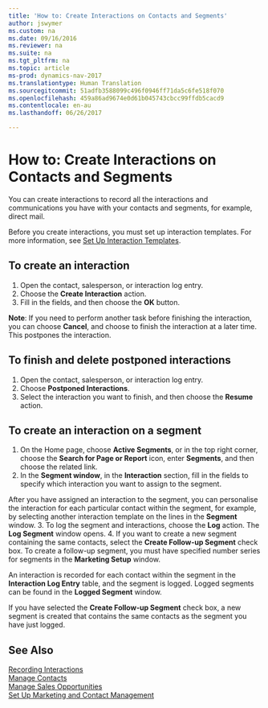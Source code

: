 ```yaml
---
title: 'How to: Create Interactions on Contacts and Segments'
author: jswymer
ms.custom: na
ms.date: 09/16/2016
ms.reviewer: na
ms.suite: na
ms.tgt_pltfrm: na
ms.topic: article
ms-prod: dynamics-nav-2017
ms.translationtype: Human Translation
ms.sourcegitcommit: 51adfb3588099c496f0946ff71da5c6fe518f070
ms.openlocfilehash: 459a86ad9674e0d61b045743cbcc99ffdb5cacd9
ms.contentlocale: en-au
ms.lasthandoff: 06/26/2017

---
```

# <a name="how-to-create-interactions-on-contacts-and-segments"></a>How to: Create Interactions on Contacts and Segments
You can create interactions to record all the interactions and communications you have with your contacts and segments, for example, direct mail.

Before you create interactions, you must set up interaction templates. For more information, see  [Set Up Interaction Templates](marketing-interactions.md#set-up-interaction-templates).

## <a name="to-create-an-interaction"></a>To create an interaction
1. Open the contact, salesperson, or interaction log entry.
2. Choose the **Create Interaction** action.
3. Fill in the fields, and then choose the **OK** button.

**Note**: If you need to perform another task before finishing the interaction, you can choose **Cancel**, and choose to finish the interaction at a later time. This postpones the interaction.

## <a name="to-finish-and-delete-postponed-interactions"></a>To finish and delete postponed interactions
1. Open the contact, salesperson, or interaction log entry.
2. Choose **Postponed Interactions**.
3. Select the interaction you want to finish, and then choose the **Resume** action.

## <a name="to-create-an-interaction-on-a-segment"></a>To create an interaction on a segment
1. On the Home page, choose **Active Segments**, or in the top right corner, choose the **Search for Page or Report** icon, enter **Segments**, and then choose the related link.
2. In the **Segment window**, in the **Interaction** section, fill in the fields to specify which interaction you want to assign to the segment.

  After you have assigned an interaction to the segment, you can personalise the interaction for each particular contact within the segment, for example, by selecting another interaction template on the lines in the **Segment** window.
3. To log the segment and interactions, choose the **Log** action. The **Log Segment** window opens.
4. If you want to create a new segment containing the same contacts, select the **Create Follow-up Segment** check box. To create a follow-up segment, you must have specified number series for segments in the **Marketing Setup** window.

An interaction is recorded for each contact within the segment in the **Interaction Log Entry** table, and the segment is logged. Logged segments can be found in the **Logged Segment** window.

If you have selected the **Create Follow-up Segment** check box, a new segment is created that contains the same contacts as the segment you have just logged.

## <a name="see-also"></a>See Also
[Recording Interactions](marketing-interactions.md)  
[Manage Contacts](marketing-contacts.md)  
[Manage Sales Opportunities](marketing-manage-sales-opportunities.md)  
[Set Up Marketing and Contact Management](marketing-setup-marketing.md)

